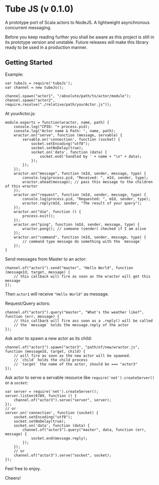 Tube JS (v 0.1.0)
==========================

A prototype port of Scala actors to NodeJS. A lightweight asynchronous concurrent messaging.

Before you keep reading further you shall be aware as this project is still in its prototype version and unstable.
Future releases will make this library ready to be used in a production manner.

## Getting Started ##

Example: <br/>

    var tubeJs = require('tubeJs');
    var channel = new tubeJs();

    channel.spawn("actor1", "/absolute/path/to/actor/module");
    channel.spawn("actor2", require.resolve("./relative/path/yourActor.js"));

At yourActor.js:

    module.exports = function(wractor, name, path) {
    	console.log("CPID: "+ process.pid);
    	console.log("Actor name & Path: ", name, path);
    	wractor.on("serve", function (message, servable) {
			servable.on('connection', function (socket) {
				socket.setEncoding("utf8");
				socket.setNoDelay(true);
				socket.on('data', function (data) {
					socket.end('handled by ' + name + "\n" + data);
				});
			});
		});
    	wractor.on("message", function (mId, sender, message, type) {
			console.log(process.pid, "Received: ", mId, sender, type);
			wractor.ahead(message); // pass this message to the children of this wractor
		});
		wractor.on("request", function (mId, sender, message, type) {
			console.log(process.pid, "Requested: ", mId, sender, type);
			wractor.reply(mId, sender, "The result of your query");
		});
		wractor.on("die", function () {
			process.exit();
		});
		wractor.on("ping", function (mId, sender, message, type) {
			wractor.pong(); // someone (sender) checked if I am alive
		});
		wractor.on("command", function (mId, sender, message, type) {
			// command type message do something with the `message`
		});
    }

Send messages from Master to an actor:

    channel.of("actor1").send("master", "Hello World", function (messageId, target, message) {
		// this callback will fire as soon as the wractor will get this message
	});

Then `actor1` will receive `"Hello World"` as message.

Request/Query actors:

	channel.of("actor1").query("master", "What's the weather like?", function (err, message) {
		// this callback will fire ass soon as a .reply() will be called
		// the `message` holds the message.reply of the actor
	});

Ask actor to spawn a new actor as its child:

	channel.of("actor1").spawn("actor3", "path/of/new/wractor.js", function (messageId, target, child) {
		// will fire as soon as the new actor will be spawned.
		// `child` holds the child process
		// `target` the name of the actor, should be === "actor3"
	});

Ask actor to serve a servable resource like `require('net').createServer()` or a `socket`:

	var server = require('net').createServer();
	server.listen(6789, function () {
		channel.of("actor3").serve("server", server);
	});
	// or
	server.on('connection', function (socket) {
		socket.setEncoding("utf8");
		socket.setNoDelay(true);
		socket.on('data', function (data) {
			channel.of("actor3").query("master", data, function (err, message) {
				socket.end(message.reply);
			});
		});
		// or
		channel.of("actor3").serve("socket", socket);
	});

Feel free to enjoy.

Cheers!